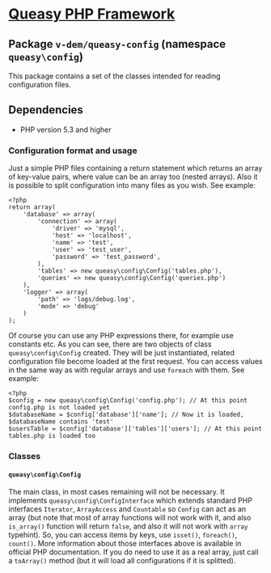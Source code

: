 # [Queasy PHP Framework](https://github.com/v-dem/queasy-app/)

## Package `v-dem/queasy-config` (namespace `queasy\config`)

This package contains a set of the classes intended for reading configuration files.

## Dependencies

* PHP version 5.3 and higher

### Configuration format and usage

Just a simple PHP files containing a return statement which returns an array of key-value pairs, where value can be an array too (nested arrays).
Also it is possible to split configuration into many files as you wish. See example:

    <?php
    return array(
        'database' => array(
            'connection' => array(
                'driver' => 'mysql',
                'host' => 'localhost',
                'name' => 'test',
                'user' => 'test_user',
                'password' => 'test_password',
            ),
            'tables' => new queasy\config\Config('tables.php'),
            'queries' => new queasy\config\Config('queries.php')
        ),
        'logger' => array(
            'path' => 'logs/debug.log',
            'mode' => 'debug'
        )
    );

Of course you can use any PHP expressions there, for example use constants etc. As you can see, there are two objects of class `queasy\config\Config`
created. They will be just instantiated, related configuration file become loaded at the first request. You can access values in the same way as
with regular arrays and use `foreach` with them. See example:

    <?php
    $config = new queasy\config\Config('config.php'); // At this point config.php is not loaded yet
    $databaseName = $config['database']['name']; // Now it is loaded, $databaseName contains 'test'
    $usersTable = $config['database']['tables']['users']; // At this point tables.php is loaded too

### Classes

#### `queasy\config\Config`

The main class, in most cases remaining will not be necessary. It implements `queasy\config\ConfigInterface` which extends standard PHP
interfaces `Iterator`, `ArrayAccess` and `Countable` so `Config` can act as an array (but note that most of array functions will not work with it,
and also `is_array()` function will return `false`, and also it will not work with `array` typehint). So, you can access items by keys, use
`isset()`, `foreach()`, `count()`. More information about those interfaces above is available in official PHP documentation.
If you do need to use it as a real array, just call a `toArray()` method (but it will load all configurations if it is splitted).


